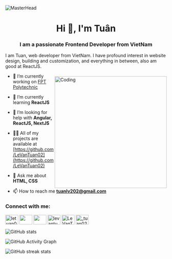 ![MasterHead](https://i.pinimg.com/originals/c6/33/c2/c633c20ede82f0e0ced7d570dbe3a1f3.gif)
<h1 align="center">Hi 👋, I'm Tuân</h1>
<h3 align="center">I am a passionate Frontend Developer from VietNam</h3>
I am Tuan, web developer from VietNam. I have profound interest in website design, building and customization, and everything in between, also am good at ReactJS.
<img align="right" alt="Coding" style="padding-top:40px" width="350"  src="https://i.pinimg.com/originals/85/4f/c1/854fc143b9a24759505e50f74cbc054a.gif">

- 🔭 I’m currently working on [FPT Polytechnic](https://www.facebook.com/fpt.poly)

- 🌱 I’m currently learning **ReactJS**

- 🤝 I’m looking for help with **Angular, ReactJS, NextJS**

- 👨‍💻 All of my projects are available at [https://github.com/LeVanTuan02](https://github.com/LeVanTuan02)

- 💬 Ask me about **HTML, CSS**

- 📫 How to reach me **tuanlv202@gmail.com**

<h3 align="left">Connect with me:</h3>
<p align="left">
<a href="https://codepen.io/letuan02" target="blank"><img align="center" src="https://raw.githubusercontent.com/rahuldkjain/github-profile-readme-generator/master/src/images/icons/Social/codepen.svg" alt="letuan02" height="30" width="40" /></a>
<a href="https://dev.to/" target="blank"><img align="center" src="https://raw.githubusercontent.com/rahuldkjain/github-profile-readme-generator/master/src/images/icons/Social/devto.svg" alt="" height="30" width="40" /></a>
<a href="https://twitter.com" target="blank"><img align="center" src="https://raw.githubusercontent.com/rahuldkjain/github-profile-readme-generator/master/src/images/icons/Social/twitter.svg" alt="" height="30" width="40" /></a>
<a href="https://codesandbox.io/u/levantuan" target="blank"><img align="center" src="https://raw.githubusercontent.com/rahuldkjain/github-profile-readme-generator/master/src/images/icons/Social/codesandbox.svg" alt="levantuan" height="30" width="40" /></a>
<a href="https://fb.com/LeVanTuan.Info" target="blank"><img align="center" src="https://raw.githubusercontent.com/rahuldkjain/github-profile-readme-generator/master/src/images/icons/Social/facebook.svg" alt="LeVanTuan.Info" height="30" width="40" /></a>
<a href="https://instagram.com/_tuan02" target="blank"><img align="center" src="https://raw.githubusercontent.com/rahuldkjain/github-profile-readme-generator/master/src/images/icons/Social/instagram.svg" alt="_tuan02" height="30" width="40" /></a>
</p>


![GitHub stats](https://github-readme-stats.vercel.app/api?username=LeVanTuan02&show_icons=true)  

![GitHub Activity Graph](https://activity-graph.herokuapp.com/graph?username=LeVanTuan02)  

![GitHub streak stats](https://github-readme-streak-stats.herokuapp.com/?user=LeVanTuan02)  
 
